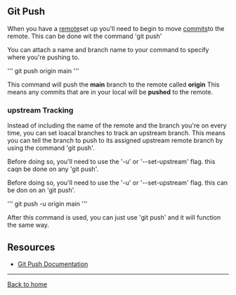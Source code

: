 ## Git Push

When you have a [remote](./REMOTE.md)set up you'll need to begin to move [commits](./COMMITS.md)to the remote.
This can be done wit the command 'git push'

You can attach a name and branch name to your command to specify where you're pushing to.

'''
git push origin main
'''

This command will push the **main** branch to the remote called **origin**
This means any commits that are in your local will be **pushed** to the remote.

### upstream Tracking

Instead of including the name of the remote and the branch you're on every time, you can set loacal branches to track an upstream branch.
This means you can tell the branch to push to its assigned upstream remote branch by using the command 'git push'.

Before doing so, you'll need to use the '-u' or '--set-upstream' flag. this caqn be done on any 'git push'.

Before doing so, you'll need to use the '-u' or '--set-upstream' flag. this can be don on an 'git push'.

'''
git push -u origin main
'''

After this command is used, you can just use 'git push' and it will function the same way.

## Resources

- [Git Push Documentation](https://git-scm.com/docs/git-push)

---
[Back to home](../README.md)

